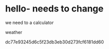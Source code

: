 # hello-  needs to change
we need to a calculator

weather

dc77e93245d6c5f23db3eb30d273fcf6181dd60
